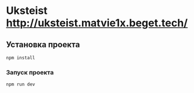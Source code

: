 # Uksteist http://uksteist.matvie1x.beget.tech/

## Установка проекта
```
npm install
```

### Запуск проекта
```
npm run dev
```
